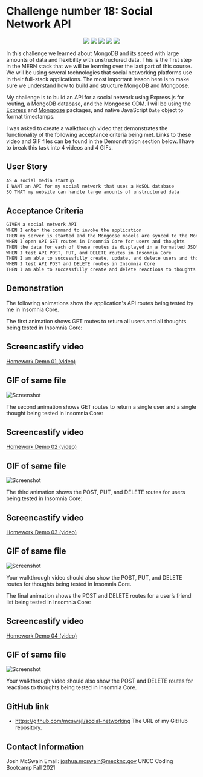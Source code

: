 # Challenge number 18: Social Network API

<p align="center">
    <img src="https://img.shields.io/badge/MongoDB-blue"  />
    <img src="https://img.shields.io/badge/mongoose-red" />
    <img src="https://img.shields.io/badge/Robo%203T-DB%20tool-brightgreen" />
    <img src="https://img.shields.io/badge/javascript-yellowgreen" />
    <img src="https://img.shields.io/badge/express-orange" />

</p>

In this challenge we learned about MongoDB and its speed with large amounts of data and flexibility with unstructured data. This is the first step in the MERN stack that we will be learning over the last part of this course. We will be using several technologies that social networking platforms use in their full-stack applications. The most important lesson here is to make sure we understand how to build and structure MongoDB and Mongoose.

My challenge is to build an API for a social network using Express.js for routing, a MongoDB database, and the Mongoose ODM. I will be using the [Express](https://www.npmjs.com/package/express) and [Mongoose](https://www.npmjs.com/package/mongoose) packages, and native JavaScript `Date` object to format timestamps.

I was asked to create a walkthrough video that demonstrates the functionality of the following acceptance criteria being met. Links to these video and GIF files can be found in the Demonstration section below. I have to break this task into 4 videos and 4 GIFs.


## User Story

```md
AS A social media startup
I WANT an API for my social network that uses a NoSQL database
SO THAT my website can handle large amounts of unstructured data
```


## Acceptance Criteria

```md
GIVEN a social network API
WHEN I enter the command to invoke the application
THEN my server is started and the Mongoose models are synced to the MongoDB database
WHEN I open API GET routes in Insomnia Core for users and thoughts
THEN the data for each of these routes is displayed in a formatted JSON
WHEN I test API POST, PUT, and DELETE routes in Insomnia Core
THEN I am able to successfully create, update, and delete users and thoughts in my database
WHEN I test API POST and DELETE routes in Insomnia Core
THEN I am able to successfully create and delete reactions to thoughts and add and remove friends to a user’s friend list
```


## Demonstration

The following animations show the application's API routes being tested by me in Insomnia Core.

The first animation shows GET routes to return all users and all thoughts being tested in Insomnia Core:

## Screencastify video
[Homework Demo 01 (video)](https://watch.screencastify.com/v/GADmRQjz7txtx7kKHYAh)
## GIF of same file
![Screenshot](./assests/First_Animation.gif)

The second animation shows GET routes to return a single user and a single thought being tested in Insomnia Core:

## Screencastify video
[Homework Demo 02 (video)](https://watch.screencastify.com/v/XEaNRLP2qanXbZrItgJa)
## GIF of same file
![Screenshot](./assests/Second_Animation.gif)

The third animation shows the POST, PUT, and DELETE routes for users being tested in Insomnia Core:

## Screencastify video
[Homework Demo 03 (video)](https://watch.screencastify.com/v/vYM4TKvylIOw0iVhHcah)
## GIF of same file
![Screenshot](./assests/Third_Animation.gif)

Your walkthrough video should also show the POST, PUT, and DELETE routes for thoughts being tested in Insomnia Core.

The final animation shows the POST and DELETE routes for a user’s friend list being tested in Insomnia Core:

## Screencastify video
[Homework Demo 04 (video)](https://watch.screencastify.com/v/I2TovB1C40M4Nn8GZk6p)
## GIF of same file
![Screenshot](./assests/Forth_Animation.gif)

Your walkthrough video should also show the POST and DELETE routes for reactions to thoughts being tested in Insomnia Core.


## GitHub link

* https://github.com/mcswajl/social-networking The URL of my GitHub repository.

## Contact Information
Josh McSwain
Email: joshua.mcswain@mecknc.gov
UNCC Coding Bootcamp Fall 2021



